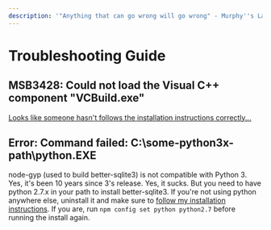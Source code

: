 ```yaml
---
description: '"Anything that can go wrong will go wrong" - Murphy''s Law'
---
```


# Troubleshooting Guide

## MSB3428: Could not load the Visual C++ component "VCBuild.exe"

[Looks like someone hasn't follows the installation instructions correctly...](./#pre-requisites)

## Error: Command failed: C:\some-python3x-path\python.EXE

node-gyp \(used to build better-sqlite3\) is not compatible with Python 3. Yes, it's been 10 years since 3's release. Yes, it sucks. But you need to have python 2.7.x in your path to install better-sqlite3. If you're not using python anywhere else, uninstall it and make sure to [follow my installation instructions](./#pre-requisites). If you are, run `npm config set python python2.7` before running the install again.
